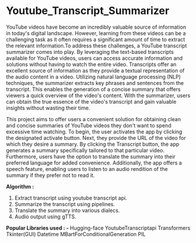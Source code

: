 # Youtube_Transcript_Summarizer
YouTube videos have become an incredibly valuable source of information in today's digital landscape. However, learning from these videos can be a challenging task as it often requires a significant amount of time to extract the relevant information.To address these challenges, a YouTube transcript summarizer comes into play. By leveraging the text-based transcripts available for YouTube videos, users can access accurate information and solutions without having to watch the entire video. Transcripts offer an excellent source of information as they provide a textual representation of the audio content in a video. Utilizing natural language processing (NLP) techniques, the summarizer extracts key phrases and sentences from the transcript. This enables the generation of a concise summary that offers viewers a quick overview of the video's content. With the summarizer, users can obtain the true essence of the video's transcript and gain valuable insights without wasting their time.

This project aims to offer users a convenient solution for obtaining clean and concise summaries of YouTube videos they don't want to spend excessive time watching. To begin, the user activates the app by clicking the designated activate button. Next, they provide the URL of the video for which they desire a summary. By clicking the Transcript button, the app generates a summary specifically tailored to that particular video. Furthermore, users have the option to translate the summary into their preferred language for added convenience. Additionally, the app offers a speech feature, enabling users to listen to an audio rendition of the summary if they prefer not to read it.

**Algorithm :**

1. Extract transcript using youtube transcript api.
2. Summarize the transcript using pipelines.
3. Translate the summary into various dialecs.
4. Audio output using gTTS.

**Popular Libraries used : -**
Hugging-face
YoutubeTranscriptapi
Transformers
Tkinter(GUI)
Datetime
MBartForConditionalGeneration
PIL
